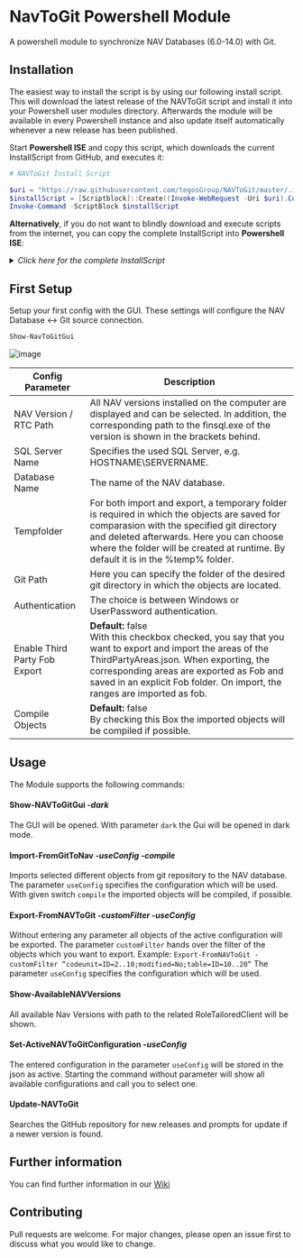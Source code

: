 # NavToGit Powershell Module
A powershell module to synchronize NAV Databases (6.0-14.0) with Git.

## Installation

The easiest way to install the script is by using our following install script.
This will download the latest release of the NAVToGit script and install it into your Powershell user modules directory. Afterwards the module will be available in every Powershell instance and also update itself automatically whenever a new release has been published.

Start **Powershell ISE** and copy this script, which downloads the current InstallScript from GitHub, and executes it:
```powershell
# NAVToGit Install Script

$uri = "https://raw.githubusercontent.com/tegosGroup/NAVToGit/master/.install/InstallScript.ps1"
$installScript = [Scriptblock]::Create((Invoke-WebRequest -Uri $uri).Content)
Invoke-Command -ScriptBlock $installScript
```
**Alternatively**, if you do not want to blindly download and execute scripts from the internet, you can copy the complete InstallScript into **Powershell ISE**:
<details><summary><i>Click here for the complete InstallScript</i></summary>
<p>
  
```powershell
# NAVToGit Install Script  

Write-Host("$(Get-Date  -Format "HH:mm:ss") | Starting NAVToGit Module installation") -ForegroundColor White
$approval = Read-Host ("$(Get-Date  -Format "HH:mm:ss") | Do you want to continue? [y/n]")
if ($approval -ne "y") {
	Write-Host("$(Get-Date  -Format "HH:mm:ss") | Cancelled NAVToGit module installation") -ForegroundColor Red
	break
}  

try {
	$obj = Invoke-WebRequest -Uri "https://api.github.com/repos/tegosGroup/NAVToGit/releases/latest" -ErrorAction SilentlyContinue | ConvertFrom-Json -ErrorAction SilentlyContinue
}
catch {
	Write-Host("$(Get-Date  -Format "HH:mm:ss") | No connection to Github.") -ForegroundColor Red
	break
}

$temp = Join-Path -Path $env:TEMP -ChildPath "NavToGitUpdate"
$downloadFile = Join-Path -Path $temp -ChildPath "update.zip"  

Remove-Item -Path $temp -Recurse -Force -ErrorAction SilentlyContinue > $null
New-Item -path $temp -ItemType Directory > $null  
Write-Host("$(Get-Date  -Format "HH:mm:ss") | Downloading latest release...") -ForegroundColor Cyan
Invoke-WebRequest -Uri $obj.zipball_url -OutFile $downloadFile  

Write-Host("$(Get-Date  -Format "HH:mm:ss") | Extracting download zip") -ForegroundColor White
Expand-Archive -Path $downloadFile -DestinationPath $temp -Force  

$userPath = "$([System.Environment]::GetFolderPath([System.Environment+SpecialFolder]::MyDocuments))\WindowsPowerShell\Modules\NAVToGit"

if (-not (Test-Path -Path $userPath)) {
	Write-Host("$(Get-Date  -Format "HH:mm:ss") | Creating directory C:$userPath") -ForegroundColor Cyan
	New-Item -Path $userPath -ItemType Directory > $null
} 

Write-Host("$(Get-Date  -Format "HH:mm:ss") | Moving new files") -ForegroundColor Cyan
Robocopy (Get-ChildItem  $temp)[0].FullName $userPath /mov /mir /xd .git > $null  

Write-Host("$(Get-Date  -Format "HH:mm:ss") | Deleting temp folder $temp") -ForegroundColor White
Remove-Item -Path $temp -Recurse -Force  

Write-Host("$(Get-Date  -Format "HH:mm:ss") | Creating Desktop Shortcut for GUI") -ForegroundColor White
$WshShell = New-Object -comObject WScript.Shell
$Shortcut = $WshShell.CreateShortcut("$([System.Environment]::GetFolderPath([System.Environment+SpecialFolder]::Desktop))\Show-NAVToGitGui.lnk")
$Shortcut.TargetPath = "$env:WINDIR\system32\WindowsPowerShell\v1.0\powershell.exe"
$Shortcut.Arguments = "-command Show-NAVToGitGui"
$Shortcut.Save()  

Write-Host("$(Get-Date  -Format "HH:mm:ss") | NAVToGit Module has been installed.") -ForegroundColor Green
```

</p>
</details>

## First Setup
Setup your first config with the GUI. These settings will configure the NAV Database <-> Git source connection.
```powershell
Show-NavToGitGui
```
![image](https://user-images.githubusercontent.com/58514804/74413498-cf892800-4e3f-11ea-8af9-dade45505e2d.png)

Config Parameter |  Description
------------ | -------------
NAV Version / RTC Path  | All NAV versions installed on the computer are displayed and can be selected. In addition, the corresponding path to the finsql.exe of the version is shown in the brackets behind.
SQL Server Name | Specifies the used SQL Server, e.g. HOSTNAME\SERVERNAME.
Database Name | The name of the NAV database.
Tempfolder | For both import and export, a temporary folder is required in which the objects are saved for comparasion with the specified git directory and deleted afterwards. Here you can choose where the folder will be created at runtime. By default it is in the %temp% folder.
Git Path | Here you can specify the folder of the desired git directory in which the objects are located.
Authentication | The choice is between Windows or UserPassword authentication.
Enable Third Party Fob Export | **Default:** false <br/> With this checkbox checked, you say that you want to export and import the areas of the ThirdPartyAreas.json. When exporting, the corresponding areas are exported as Fob and saved in an explicit Fob folder. On import, the ranges are imported as fob. 
Compile Objects |  **Default:** false <br/> By checking this Box the imported objects will be compiled if possible.

## Usage
The Module supports the following commands:

#### Show-NAVToGitGui *-dark*
The GUI will be opened. With parameter `dark` the Gui will be opened in dark mode.

#### Import-FromGitToNav *-useConfig <ConfigName> -compile*
Imports selected different objects from git repository to the NAV database.
The parameter `useConfig` specifies the configuration which will be used. With given switch `compile` the imported objects will be compiled, if possible.

#### Export-FromNAVToGit *-customFilter <Filter> -useConfig <ConfigName>*
Without entering any parameter all objects of the active configuration will be exported. 
The parameter `customFilter` hands over the filter of the objects which you want to export. Example: `Export-FromNAVToGit -customFilter “codeunit=ID=2..10;modified=No;table=ID=10..20”`
The parameter `useConfig` specifies the configuration which will be used.

#### Show-AvailableNAVVersions
All available Nav Versions with path to the related RoleTailoredClient will be shown.

#### Set-ActiveNAVToGitConfiguration *-useConfig <ConfigName>*
The entered configuration in the parameter `useConfig` will be stored in the json as active. 
Starting the command without parameter will show all available configurations and call you to select one.

#### Update-NAVToGit
Searches the GitHub repository for new releases and prompts for update if a newer version is found.

## Further information
You can find further information in our [Wiki](https://github.com/tegosGroup/NAVToGit/wiki)

## Contributing
Pull requests are welcome. For major changes, please open an issue first to discuss what you would like to change.
